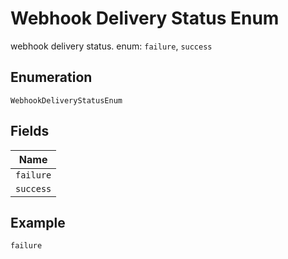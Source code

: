 
# Webhook Delivery Status Enum

webhook delivery status. enum: `failure`, `success`

## Enumeration

`WebhookDeliveryStatusEnum`

## Fields

| Name |
|  --- |
| `failure` |
| `success` |

## Example

```
failure
```

